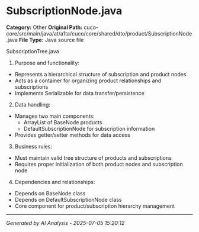 # SubscriptionNode.java

**Category:** Other
**Original Path:** cuco-core/src/main/java/at/a1ta/cuco/core/shared/dto/product/SubscriptionNode.java
**File Type:** Java source file

SubscriptionTree.java
1. Purpose and functionality:
- Represents a hierarchical structure of subscription and product nodes
- Acts as a container for organizing product relationships and subscriptions
- Implements Serializable for data transfer/persistence

2. Data handling:
- Manages two main components:
  - ArrayList of BaseNode products
  - DefaultSubscriptionNode for subscription information
- Provides getter/setter methods for data access

3. Business rules:
- Must maintain valid tree structure of products and subscriptions
- Requires proper initialization of both product nodes and subscription node

4. Dependencies and relationships:
- Depends on BaseNode class
- Depends on DefaultSubscriptionNode class
- Core component for product/subscription hierarchy management

---
*Generated by AI Analysis - 2025-07-05 15:20:12*
